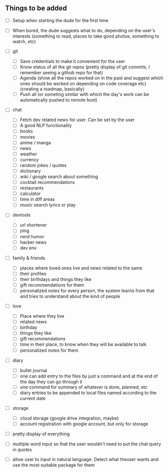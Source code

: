 ## Things to be added

- [ ] Setup when starting the dude for the first time

- [ ] When bored, the dude suggests what to do, depending on the user's interests (something to read, places to take good photos, something to watch, etc)

- [ ] git
  - [ ] Save credentials to make it convenient for the user
  - [ ] Know status of all the git repos (pretty display of git commits, I remember seeing a github repo for that)
  - [ ] Agenda (show all the repos worked on in the past and suggest which ones should be worked on depending on code coverage etc) (creating a roadmap, basically)
  - [ ] Push all (or someting similar with which the day's work can be automatically pushed to remote host)
  
- [ ] chat
  - [ ] Fetch dev related news for user. Can be set by the user
  - [ ] A good NLP functionality
  - [ ] books
  - [ ] movies
  - [ ] anime / manga
  - [ ] news 
  - [ ] weather
  - [ ] currency
  - [ ] random jokes / quotes
  - [ ] dictionary
  - [ ] wiki / google search about something
  - [ ] cocktail recommendations
  - [ ] restaurants
  - [ ] calculator
  - [ ] time in diff areas
  - [ ] music search lyrics or play

- [ ] devtools
  - [ ] url shortener
  - [ ] ping
  - [ ] nerd humor
  - [ ] hacker news
  - [ ] dev env

- [ ] family & friends
  - [ ] places where loved ones live and news related to the same
  - [ ] their profiles 
  - [ ] their birthdays and things they like
  - [ ] gift recommendations for them
  - [ ] personalized notes for every person, the system learns from that and tries to understand about the kind of people

- [ ] love
  - [ ] Place where they live
  - [ ] related news
  - [ ] birthday
  - [ ] things they like
  - [ ] gift recommendations
  - [ ] time in their place, to know when they will be available to talk
  - [ ] personalized notes for them

- [ ] diary
  - [ ] bullet journal
  - [ ] one can add entry to the files by just a command and at the end of the day they can go through it
  - [ ] one command for summary of whatever is done, planned, etc
  - [ ] diary entries to be appended to local files named according to the current date

- [ ] storage
  - [ ] cloud storage (google drive integration, maybe)
  - [ ] account registration with google account, but only for storage

- [ ] pretty display of everything

- [ ] multiple word input so that the user wouldn't need to put the chat query in quotes

- [ ] allow user to input in natural language. Detect what theuser wants and use the most suitable package for them
